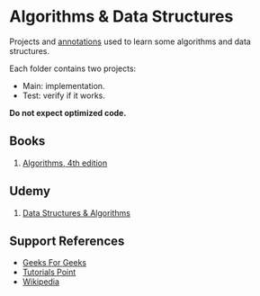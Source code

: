 # Algorithms & Data Structures

Projects and [annotations](\notes.md) used to learn some algorithms and data structures.  

Each folder contains two projects:

* Main: implementation.
* Test: verify if it works.

**Do not expect optimized code.**

## Books

1. [Algorithms, 4th edition](http://a.co/6IdwySJ)

## Udemy

1. [Data Structures & Algorithms](https://www.udemy.com/course/learn-data-structure-algorithms-with-java-interview/)

## Support References
* [Geeks For Geeks](https://www.geeksforgeeks.org/)
* [Tutorials Point](https://www.tutorialspoint.com/data_structures_algorithms/)
* [Wikipedia](https://www.wikipedia.org/)
